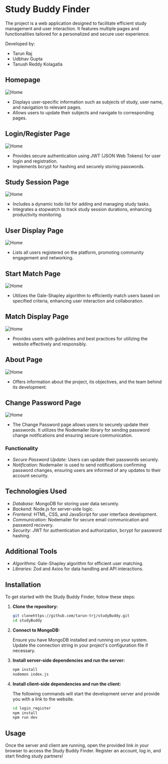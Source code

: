 # Study Buddy Finder

The project is a web application designed to facilitate efficient study management and user interaction. It features multiple pages and functionalities tailored for a personalized and secure user experience.

Developed by: 
- Tarun Raj
- Udbhav Gupta
- Tanush Reddy Kolagatla

## Homepage

![Home](readme_images/home.jpg)

- Displays user-specific information such as subjects of study, user name, and navigation to relevant pages.
- Allows users to update their subjects and navigate to corresponding pages.

## Login/Register Page

![Home](readme_images/login.jpg)

- Provides secure authentication using JWT (JSON Web Tokens) for user login and registration.
- Implements bcrypt for hashing and securely storing passwords.

## Study Session Page

![Home](readme_images/todo.jpg)

- Includes a dynamic todo list for adding and managing study tasks.
- Integrates a stopwatch to track study session durations, enhancing productivity monitoring.

## User Display Page
![Home](readme_images/all-user.jpg)

- Lists all users registered on the platform, promoting community engagement and networking.

## Start Match Page

![Home](readme_images/start-match.jpg)

- Utilizes the Gale-Shapley algorithm to efficiently match users based on specified criteria, enhancing user interaction and collaboration.

## Match Display Page

![Home](readme_images/match.jpg)

- Provides users with guidelines and best practices for utilizing the website effectively and responsibly.

## About Page

![Home](readme_images/about.jpg)

- Offers information about the project, its objectives, and the team behind its development.

## Change Password Page

![Home](readme_images/change-password.jpg)

- The Change Password page allows users to securely update their passwords. It utilizes the Nodemailer library for sending password change notifications and ensuring secure communication.

### Functionality

- *Secure Password Update:* Users can update their passwords securely.
- *Notification:* Nodemailer is used to send notifications confirming password changes, ensuring users are informed of any updates to their account security.

## Technologies Used

- *Database:* MongoDB for storing user data securely.
- *Backend:* Node.js for server-side logic.
- *Frontend:* HTML, CSS, and JavaScript for user interface development.
- *Communication:* Nodemailer for secure email communication and password recovery.
- *Security:* JWT for authentication and authorization, bcrypt for password hashing.

## Additional Tools

- *Algorithms:* Gale-Shapley algorithm for efficient user matching.
- *Libraries:* Zod and Axios for data handling and API interactions.

  

## Installation

To get started with the Study Buddy Finder, follow these steps:

1. **Clone the repository:**

   ```bash
   git clonehttps://github.com/tarun-trj/studyBuddy.git
   cd studyBuddy

2. **Connect to MongoDB:**

   Ensure you have MongoDB installed and running on your system. Update the connection string in your project's configuration file if necessary.

3. **Install server-side dependencies and run the server:**

   ```bash
   npm install
   nodemon index.js

4. **Install client-side dependencies and run the client:**

   The following commands will start the development server and provide you with a link to the website.
   
   ```bash
   cd login_register
   npm install
   npm run dev

## Usage

Once the server and client are running, open the provided link in your browser to access the Study Buddy Finder. Register an account, log in, and start finding study partners!




